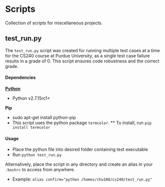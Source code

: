 # Scripts

Collection of scripts for miscellaneous projects.

## test_run.py

The `test_run.py` script was created for running multiple test cases at a time for the CS240 course at Purdue University, as a single test case failure results in a grade of 0. This script ensures code robustness and the correct grade.

#### Dependencies

**[Python](https://www.python.org/downloads/release/python-2715rc1/)**

* Python v2.7.15rc1+

**Pip**

* sudo apt-get install python-pip
* This script uses the python package `termcolor`.
** To install, run `pip install termcolor`

#### Usage

* Place the python file into desired folder containing test executable
* Run `python test_run.py`

Alternatively, place the script in any directory and create an alias in your `.bashrc` to access from anywhere.
* Example: `alias confirm="python /homes/chu108/cs240/test_run.py"`
